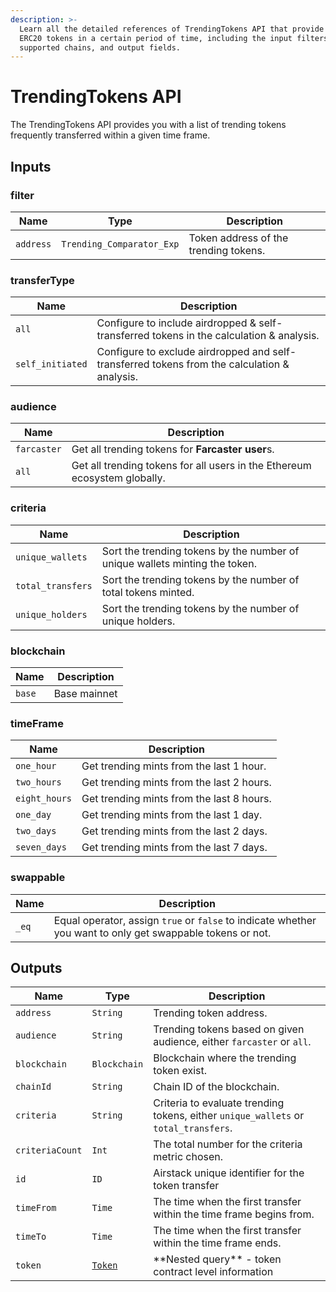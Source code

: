 ```yaml
---
description: >-
  Learn all the detailed references of TrendingTokens API that provide trending
  ERC20 tokens in a certain period of time, including the input filters,
  supported chains, and output fields.
---
```


# TrendingTokens API

The TrendingTokens API provides you with a list of trending tokens frequently transferred within a given time frame.

## Inputs

### filter

| Name      | Type                      | Description                           |
| --------- | ------------------------- | ------------------------------------- |
| `address` | `Trending_Comparator_Exp` | Token address of the trending tokens. |

### transferType

| Name             | Description                                                                                   |
| ---------------- | --------------------------------------------------------------------------------------------- |
| `all`            | Configure to include airdropped & self-transferred tokens in the calculation & analysis.      |
| `self_initiated` |  Configure to exclude airdropped and self-transferred tokens from the calculation & analysis. |

### audience

| Name        | Description                                                               |
| ----------- | ------------------------------------------------------------------------- |
| `farcaster` | Get all trending tokens for **Farcaster user**s.                          |
| `all`       | Get all trending tokens for all users in the Ethereum ecosystem globally. |

### criteria

| Name              | Description                                                                 |
| ----------------- | --------------------------------------------------------------------------- |
| `unique_wallets`  | Sort the trending tokens by the number of unique wallets minting the token. |
| `total_transfers` | Sort the trending tokens by the number of total tokens minted.              |
| `unique_holders`  | Sort the trending tokens by the number of unique holders.                   |

### blockchain

| Name   | Description  |
| ------ | ------------ |
| `base` | Base mainnet |

### timeFrame

| Name          | Description                               |
| ------------- | ----------------------------------------- |
| `one_hour`    | Get trending mints from the last 1 hour.  |
| `two_hours`   | Get trending mints from the last 2 hours. |
| `eight_hours` | Get trending mints from the last 8 hours. |
| `one_day`     | Get trending mints from the last 1 day.   |
| `two_days`    | Get trending mints from the last 2 days.  |
| `seven_days`  | Get trending mints from the last 7 days.  |

### swappable

| Name  | Description                                                                                                |
| ----- | ---------------------------------------------------------------------------------------------------------- |
| `_eq` | Equal operator, assign `true` or `false` to indicate whether you want to only get swappable tokens or not. |

## Outputs

| Name            | Type                     | Description                                                                         |
| --------------- | ------------------------ | ----------------------------------------------------------------------------------- |
| `address`       | `String`                 | Trending token address.                                                             |
| `audience`      | `String`                 | Trending tokens based on given audience, either `farcaster` or `all`.               |
| `blockchain`    | `Blockchain`             | Blockchain where the trending token exist.                                          |
| `chainId`       | `String`                 | Chain ID of the blockchain.                                                         |
| `criteria`      | `String`                 | Criteria to evaluate trending tokens, either `unique_wallets` or `total_transfers`. |
| `criteriaCount` | `Int`                    | The total number for the criteria metric chosen.                                    |
| `id`            | `ID`                     | Airstack unique identifier for the token transfer                                   |
| `timeFrom`      | `Time`                   | The time when the first transfer within the time frame begins from.                 |
| `timeTo`        | `Time`                   | The time when the first transfer within the time frame ends.                        |
| `token`         | [`Token`](tokens-api.md) | \*\*Nested query\*\* - token contract level information                             |

